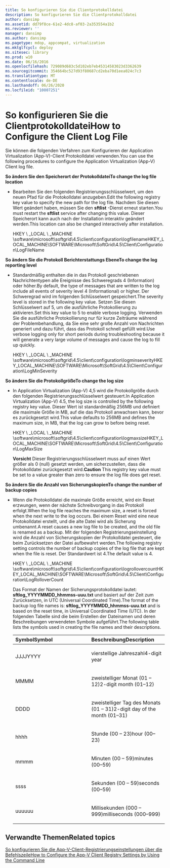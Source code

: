 ```yaml
---
title: So konfigurieren Sie die Clientprotokolldatei
description: So konfigurieren Sie die Clientprotokolldatei
author: dansimp
ms.assetid: dd79f8ce-61e2-4dc8-af03-2a353554a1b2
ms.reviewer: ''
manager: dansimp
ms.author: dansimp
ms.pagetype: mdop, appcompat, virtualization
ms.mktglfcycl: deploy
ms.sitesec: library
ms.prod: w10
ms.date: 06/16/2016
ms.openlocfilehash: 729089d683c5d102eb7eb45314583023d3362639
ms.sourcegitcommit: 354664bc527d93f80687cd2eba70d1eea024c7c3
ms.translationtype: MT
ms.contentlocale: de-DE
ms.lasthandoff: 06/26/2020
ms.locfileid: "10807251"
---
```

# <span data-ttu-id="47f06-103">So konfigurieren Sie die Clientprotokolldatei</span><span class="sxs-lookup"><span data-stu-id="47f06-103">How to Configure the Client Log File</span></span>


<span data-ttu-id="47f06-104">Sie können die folgenden Verfahren zum Konfigurieren der Application Virtualization (App-V)-Client Protokolldatei verwenden.</span><span class="sxs-lookup"><span data-stu-id="47f06-104">You can use the following procedures to configure the Application Virtualization (App-V) Client log file.</span></span>

**<span data-ttu-id="47f06-105">So ändern Sie den Speicherort der Protokolldatei</span><span class="sxs-lookup"><span data-stu-id="47f06-105">To change the log file location</span></span>**

-   <span data-ttu-id="47f06-106">Bearbeiten Sie den folgenden Registrierungsschlüsselwert, um den neuen Pfad für die Protokolldatei anzugeben.</span><span class="sxs-lookup"><span data-stu-id="47f06-106">Edit the following registry key value to specify the new path for the log file.</span></span> <span data-ttu-id="47f06-107">Nachdem Sie diesen Wert geändert haben, müssen Sie den **sftlist** -Dienst erneut starten.</span><span class="sxs-lookup"><span data-stu-id="47f06-107">You must restart the **sftlist** service after changing this value.</span></span> <span data-ttu-id="47f06-108">Dieser Speicherort kann auch nach der Installation interaktiv geändert werden.</span><span class="sxs-lookup"><span data-stu-id="47f06-108">This location can also be changed interactively after installation.</span></span>

    <span data-ttu-id="47f06-109">HKEY \ _LOCAL \ _MACHINE \\software\\microsoft\\softgrid\\4.5\\client\\configuration\\logfilename</span><span class="sxs-lookup"><span data-stu-id="47f06-109">HKEY\_LOCAL\_MACHINE\\SOFTWARE\\Microsoft\\SoftGrid\\4.5\\Client\\Configuration\\LogFileName</span></span>

**<span data-ttu-id="47f06-110">So ändern Sie die Protokoll Berichterstattungs Ebene</span><span class="sxs-lookup"><span data-stu-id="47f06-110">To change the log reporting level</span></span>**

-   <span data-ttu-id="47f06-111">Standardmäßig enthalten die in das Protokoll geschriebenen Nachrichtentypen alle Ereignisse des Schweregrads 4 (Information) oder höher.</span><span class="sxs-lookup"><span data-stu-id="47f06-111">By default, the type of messages that are written to the log include all events of severity level 4 (Informational) or higher.</span></span> <span data-ttu-id="47f06-112">Der Schweregrad wird im folgenden Schlüsselwert gespeichert.</span><span class="sxs-lookup"><span data-stu-id="47f06-112">The severity level is stored in the following key value.</span></span> <span data-ttu-id="47f06-113">Setzen Sie diesen Schlüsselwert auf 5, um die ausführliche Protokollierung zu aktivieren.</span><span class="sxs-lookup"><span data-stu-id="47f06-113">Set this key value to 5 to enable verbose logging.</span></span> <span data-ttu-id="47f06-114">Verwenden Sie die ausführliche Protokollierung nur für kurze Zeiträume während der Problembehandlung, da Sie eine sehr große Anzahl von Nachrichten generiert und dazu führt, dass das Protokoll schnell gefüllt wird.</span><span class="sxs-lookup"><span data-stu-id="47f06-114">Use verbose logging only for short periods during troubleshooting because it will generate a very large volume of messages and cause the log to fill up quickly.</span></span>

    <span data-ttu-id="47f06-115">HKEY \ _LOCAL \ _MACHINE \\software\\microsoft\\softgrid\\4.5\\client\\configuration\\logminseverity</span><span class="sxs-lookup"><span data-stu-id="47f06-115">HKEY\_LOCAL\_MACHINE\\SOFTWARE\\Microsoft\\SoftGrid\\4.5\\Client\\Configuration\\LogMinSeverity</span></span>

**<span data-ttu-id="47f06-116">So ändern Sie die Protokollgröße</span><span class="sxs-lookup"><span data-stu-id="47f06-116">To change the log size</span></span>**

-   <span data-ttu-id="47f06-117">In Application Virtualization (App-V) 4,5 wird die Protokollgröße durch den folgenden Registrierungsschlüsselwert gesteuert.</span><span class="sxs-lookup"><span data-stu-id="47f06-117">In Application Virtualization (App-V) 4.5, the log size is controlled by the following registry key value.</span></span> <span data-ttu-id="47f06-118">Dieser Wert ist standardmäßig 256MB und definiert die maximale Größe in MB, auf die das Protokoll anwachsen kann, bevor es zurückgesetzt wird.</span><span class="sxs-lookup"><span data-stu-id="47f06-118">This value defaults to 256MB and defines the maximum size, in MB, that the log can grow to before being reset.</span></span>

    <span data-ttu-id="47f06-119">HKEY \ _LOCAL \ _MACHINE \\software\\microsoft\\softgrid\\4.5\\client\\configuration\\logmaxsize</span><span class="sxs-lookup"><span data-stu-id="47f06-119">HKEY\_LOCAL\_MACHINE\\SOFTWARE\\Microsoft\\SoftGrid\\4.5\\Client\\Configuration\\LogMaxSize</span></span>

    <span data-ttu-id="47f06-120">**Vorsicht**  Dieser Registrierungsschlüsselwert muss auf einen Wert größer als 0 (null) gesetzt werden, um sicherzustellen, dass die Protokolldatei zurückgesetzt wird.</span><span class="sxs-lookup"><span data-stu-id="47f06-120">**Caution** This registry key value must be set to a value greater than zero to ensure the log file does get reset.</span></span>

     

**<span data-ttu-id="47f06-121">So ändern Sie die Anzahl von Sicherungskopien</span><span class="sxs-lookup"><span data-stu-id="47f06-121">To change the number of backup copies</span></span>**

-   <span data-ttu-id="47f06-122">Wenn die Protokolldatei die maximale Größe erreicht, wird ein Reset erzwungen, wenn der nächste Schreibvorgang in das Protokoll erfolgt.</span><span class="sxs-lookup"><span data-stu-id="47f06-122">When the log file reaches the maximum size, a reset is forced when the next write to the log occurs.</span></span> <span data-ttu-id="47f06-123">Bei einem Reset wird eine neue Protokolldatei erstellt, und die alte Datei wird als Sicherung umbenannt.</span><span class="sxs-lookup"><span data-stu-id="47f06-123">A reset causes a new log file to be created, and the old file is renamed as a backup.</span></span> <span data-ttu-id="47f06-124">Mit der folgenden Registrierungseinstellung wird die Anzahl von Sicherungskopien der Protokolldatei gesteuert, die beim Zurücksetzen der Datei aufbewahrt werden.</span><span class="sxs-lookup"><span data-stu-id="47f06-124">The following registry setting controls the number of backup copies of the log file that are kept when the file is reset.</span></span> <span data-ttu-id="47f06-125">Der Standardwert ist 4.</span><span class="sxs-lookup"><span data-stu-id="47f06-125">The default value is 4.</span></span>

    <span data-ttu-id="47f06-126">HKEY \ _LOCAL \ _MACHINE \\software\\microsoft\\softgrid\\4.5\\client\\configuration\\logrollovercount</span><span class="sxs-lookup"><span data-stu-id="47f06-126">HKEY\_LOCAL\_MACHINE\\SOFTWARE\\Microsoft\\SoftGrid\\4.5\\Client\\Configuration\\LogRolloverCount</span></span>

    <span data-ttu-id="47f06-127">Das Format der Namen der Sicherungsprotokolldatei lautet: **sftlog\_YYYYMMDD\_hhmmss-uuu.txt** und basiert auf der Zeit zum Zurücksetzen, in UTC (Universal Coordinated Time).</span><span class="sxs-lookup"><span data-stu-id="47f06-127">The format of the backup log file names is: **sftlog\_YYYYMMDD\_hhmmss-uuu.txt** and is based on the reset time, in Universal Coordinated Time (UTC).</span></span> <span data-ttu-id="47f06-128">In der folgenden Tabelle sind die beim Erstellen der Dateinamen und deren Beschreibungen verwendeten Symbole aufgeführt.</span><span class="sxs-lookup"><span data-stu-id="47f06-128">The following table lists the symbols used in creating the file names and their descriptions.</span></span>

    <table>
    <colgroup>
    <col width="50%" />
    <col width="50%" />
    </colgroup>
    <thead>
    <tr class="header">
    <th align="left"><span data-ttu-id="47f06-129">Symbol</span><span class="sxs-lookup"><span data-stu-id="47f06-129">Symbol</span></span></th>
    <th align="left"><span data-ttu-id="47f06-130">Beschreibung</span><span class="sxs-lookup"><span data-stu-id="47f06-130">Description</span></span></th>
    </tr>
    </thead>
    <tbody>
    <tr class="odd">
    <td align="left"><p><span data-ttu-id="47f06-131">JJJJ</span><span class="sxs-lookup"><span data-stu-id="47f06-131">YYYY</span></span></p></td>
    <td align="left"><p><span data-ttu-id="47f06-132">vierstellige Jahreszahl</span><span class="sxs-lookup"><span data-stu-id="47f06-132">4-digit year</span></span></p></td>
    </tr>
    <tr class="even">
    <td align="left"><p><span data-ttu-id="47f06-133">MM</span><span class="sxs-lookup"><span data-stu-id="47f06-133">MM</span></span></p></td>
    <td align="left"><p><span data-ttu-id="47f06-134">zweistelliger Monat (01 – 12)</span><span class="sxs-lookup"><span data-stu-id="47f06-134">2-digit month (01–12)</span></span></p></td>
    </tr>
    <tr class="odd">
    <td align="left"><p><span data-ttu-id="47f06-135">DD</span><span class="sxs-lookup"><span data-stu-id="47f06-135">DD</span></span></p></td>
    <td align="left"><p><span data-ttu-id="47f06-136">zweistelliger Tag des Monats (01 – 31)</span><span class="sxs-lookup"><span data-stu-id="47f06-136">2-digit day of the month (01–31)</span></span></p></td>
    </tr>
    <tr class="even">
    <td align="left"><p><span data-ttu-id="47f06-137">hh</span><span class="sxs-lookup"><span data-stu-id="47f06-137">hh</span></span></p></td>
    <td align="left"><p><span data-ttu-id="47f06-138">Stunde (00 – 23)</span><span class="sxs-lookup"><span data-stu-id="47f06-138">hour (00–23)</span></span></p></td>
    </tr>
    <tr class="odd">
    <td align="left"><p><span data-ttu-id="47f06-139">mm</span><span class="sxs-lookup"><span data-stu-id="47f06-139">mm</span></span></p></td>
    <td align="left"><p><span data-ttu-id="47f06-140">Minuten (00 – 59)</span><span class="sxs-lookup"><span data-stu-id="47f06-140">minutes (00–59)</span></span></p></td>
    </tr>
    <tr class="even">
    <td align="left"><p><span data-ttu-id="47f06-141">ss</span><span class="sxs-lookup"><span data-stu-id="47f06-141">ss</span></span></p></td>
    <td align="left"><p><span data-ttu-id="47f06-142">Sekunden (00 – 59)</span><span class="sxs-lookup"><span data-stu-id="47f06-142">seconds (00–59)</span></span></p></td>
    </tr>
    <tr class="odd">
    <td align="left"><p><span data-ttu-id="47f06-143">uuu</span><span class="sxs-lookup"><span data-stu-id="47f06-143">uuu</span></span></p></td>
    <td align="left"><p><span data-ttu-id="47f06-144">Millisekunden (000 – 999)</span><span class="sxs-lookup"><span data-stu-id="47f06-144">milliseconds (000–999)</span></span></p></td>
    </tr>
    </tbody>
    </table>

     

## <span data-ttu-id="47f06-145">Verwandte Themen</span><span class="sxs-lookup"><span data-stu-id="47f06-145">Related topics</span></span>


[<span data-ttu-id="47f06-146">So konfigurieren Sie die App-V-Client-Registrierungseinstellungen über die Befehlszeile</span><span class="sxs-lookup"><span data-stu-id="47f06-146">How to Configure the App-V Client Registry Settings by Using the Command Line</span></span>](how-to-configure-the-app-v-client-registry-settings-by-using-the-command-line.md)

 

 





